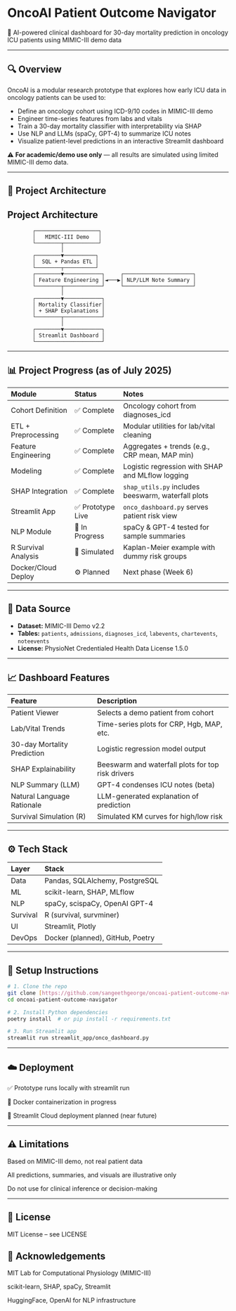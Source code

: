 # OncoAI Patient Outcome Navigator

🧠 AI-powered clinical dashboard for 30-day mortality prediction in oncology ICU patients using MIMIC-III demo data

---

## 🔍 Overview

OncoAI is a modular research prototype that explores how early ICU data in oncology patients can be used to:

* Define an oncology cohort using ICD-9/10 codes in MIMIC-III demo
* Engineer time-series features from labs and vitals
* Train a 30-day mortality classifier with interpretability via SHAP
* Use NLP and LLMs (spaCy, GPT-4) to summarize ICU notes
* Visualize patient-level predictions in an interactive Streamlit dashboard

⚠️ **For academic/demo use only** — all results are simulated using limited MIMIC-III demo data.

---

## 🧱 Project Architecture

## Project Architecture

```text
        ┌────────────────────┐
        │   MIMIC-III Demo   │
        └────────┬───────────┘
                 │
        ┌────────▼──────────┐
        │  SQL + Pandas ETL │
        └────────┬──────────┘
        ┌────────▼────────────┐     ┌──────────────────────┐
        │ Feature Engineering │◄───▶│ NLP/LLM Note Summary │
        └────────┬────────────┘     └──────────────────────┘
                 │
        ┌────────▼────────────┐
        │ Mortality Classifier│
        │ + SHAP Explanations │
        └────────┬────────────┘
                 │
        ┌────────▼────────────┐
        │ Streamlit Dashboard │
        └─────────────────────┘

```
---


## 📊 Project Progress (as of July 2025)

| Module                 | Status        | Notes                                          |
| :--------------------- | :------------ | :--------------------------------------------- |
| Cohort Definition      | ✅ Complete   | Oncology cohort from diagnoses_icd             |
| ETL + Preprocessing    | ✅ Complete   | Modular utilities for lab/vital cleaning       |
| Feature Engineering    | ✅ Complete   | Aggregates + trends (e.g., CRP mean, MAP min)  |
| Modeling               | ✅ Complete   | Logistic regression with SHAP and MLflow logging |
| SHAP Integration       | ✅ Complete   | `shap_utils.py` includes beeswarm, waterfall plots |
| Streamlit App          | ✅ Prototype Live | `onco_dashboard.py` serves patient risk view |
| NLP Module             | 🧪 In Progress | spaCy & GPT-4 tested for sample summaries      |
| R Survival Analysis    | 🧪 Simulated  | Kaplan-Meier example with dummy risk groups    |
| Docker/Cloud Deploy    | ⚙️ Planned    | Next phase (Week 6)                            |

---

## 📁 Data Source

* **Dataset:** MIMIC-III Demo v2.2
* **Tables:** `patients`, `admissions`, `diagnoses_icd`, `labevents`, `chartevents`, `noteevents`
* **License:** PhysioNet Credentialed Health Data License 1.5.0

---

## 📈 Dashboard Features

| Feature                   | Description                                    |
| :------------------------ | :--------------------------------------------- |
| Patient Viewer            | Selects a demo patient from cohort             |
| Lab/Vital Trends          | Time-series plots for CRP, Hgb, MAP, etc.      |
| 30-day Mortality Prediction | Logistic regression model output               |
| SHAP Explainability       | Beeswarm and waterfall plots for top risk drivers |
| NLP Summary (LLM)         | GPT-4 condenses ICU notes (beta)               |
| Natural Language Rationale | LLM-generated explanation of prediction        |
| Survival Simulation (R)   | Simulated KM curves for high/low risk          |

---

## ⚙️ Tech Stack

| Layer    | Stack                                   |
| :------- | :-------------------------------------- |
| Data     | Pandas, SQLAlchemy, PostgreSQL          |
| ML       | scikit-learn, SHAP, MLflow              |
| NLP      | spaCy, scispaCy, OpenAI GPT-4           |
| Survival | R (survival, survminer)                 |
| UI       | Streamlit, Plotly                       |
| DevOps   | Docker (planned), GitHub, Poetry        |

---

## 🚀 Setup Instructions

```bash
# 1. Clone the repo
git clone [https://github.com/sangeethgeorge/oncoai-patient-outcome-navigator.git](https://github.com/sangeethgeorge/oncoai-patient-outcome-navigator.git)
cd oncoai-patient-outcome-navigator

# 2. Install Python dependencies
poetry install  # or pip install -r requirements.txt

# 3. Run Streamlit app
streamlit run streamlit_app/onco_dashboard.py
```
---

## ☁️ Deployment
✅ Prototype runs locally with streamlit run

🧪 Docker containerization in progress

🧪 Streamlit Cloud deployment planned (near future)

---

## ⚠️ Limitations
Based on MIMIC-III demo, not real patient data

All predictions, summaries, and visuals are illustrative only

Do not use for clinical inference or decision-making

---

## 📜 License
MIT License – see LICENSE

## 🙏 Acknowledgements
MIT Lab for Computational Physiology (MIMIC-III)

scikit-learn, SHAP, spaCy, Streamlit

HuggingFace, OpenAI for NLP infrastructure
